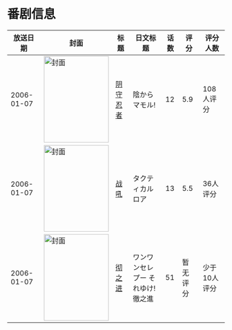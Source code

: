 # 番剧信息

|放送日期|封面|标题|日文标题|话数|评分|评分人数|
|---|---|---|---|---|---|---|
|2006-01-07|<img src="https://lain.bgm.tv/pic/cover/c/e9/40/23322_aOPrp.jpg" alt="封面" style="width:150px;height:200px;object-fit:cover;">|[阴守忍者](https://bangumi.tv/subject/23322)|陰からマモル!|12|5.9|108人评分|
|2006-01-07|<img src="https://lain.bgm.tv/pic/cover/c/1a/77/57129_jq3A3.jpg" alt="封面" style="width:150px;height:200px;object-fit:cover;">|[战吼](https://bangumi.tv/subject/57129)|タクティカルロア|13|5.5|36人评分|
|2006-01-07|<img src="https://lain.bgm.tv/pic/cover/c/95/e7/147199_4hfcF.jpg" alt="封面" style="width:150px;height:200px;object-fit:cover;">|[彻之进](https://bangumi.tv/subject/147199)|ワンワンセレプー それゆけ!徹之進|51|暂无评分|少于10人评分|

